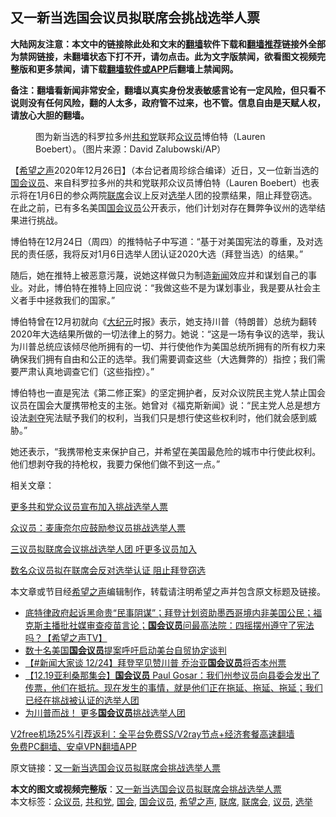  <h2>又一新当选国会议员拟联席会挑战选举人票</h2> <p class="notice"><b>大陆网友注意：本文中的链接除此处和文末的<a href="https://github.com/bannedbook/fanqiang" >翻墙</a>软件下载和<a href="https://github.com/killgcd/justmysocks/blob/master/README.md">翻墙推荐</a>链接外全部为禁网链接，未翻墙状态下打不开，请勿点击。此为文字版禁闻，欲看图文视频完整版和更多禁闻，请下载<a href="https://github.com/bannedbook/fanqiang">翻墙软件或APP</a>后翻墙上禁闻网。</p><p>备注：翻墙看新闻非常安全，翻墙以真实身份发表敏感言论有一定风险，但只看不说则没有任何风险，翻的人太多，政府管不过来，也不管。信息自由是天赋人权，请放心大胆的翻墙。</b></p>  <div class="entry"> <figure><figcaption>图为新当选的科罗拉多州<a href="https://www.bannedbook.org/bnews/tag/%e5%85%b1%e5%92%8c%e5%85%9a/" class="st_tag internal_tag" rel="tag" title="标签 共和党 下的日志">共和党</a>联邦<a href="https://www.bannedbook.org/bnews/tag/%E4%BC%97%E8%AE%AE%E5%91%98/" class="st_tag internal_tag" rel="tag" title="标签 众议员 下的日志">众议员</a>博伯特（Lauren Boebert）。（图片来源：David Zalubowski/AP）</figcaption></figure> <p>【<span class='wp_keywordlink_affiliate'><a href="https://www.soundofhope.org" title="希望之声" target="_blank">希望之声</a></span>2020年12月26日】（本台记者周珍综合编译）近日，又一位新当选的<a href="https://www.bannedbook.org/bnews/tag/%e5%9b%bd%e4%bc%9a/" class="st_tag internal_tag" rel="tag" title="标签 国会 下的日志">国会</a><a href="https://www.bannedbook.org/bnews/tag/%e8%ae%ae%e5%91%98/" class="st_tag internal_tag" rel="tag" title="标签 议员 下的日志">议员</a>、来自科罗拉多州的共和党联邦众议员博伯特（Lauren Boebert）也表示将在1月6日的参众两院<a href="https://www.bannedbook.org/bnews/tag/%E8%81%94%E5%B8%AD/" class="st_tag internal_tag" rel="tag" title="标签 联席 下的日志">联席</a>会议上反对<a href="https://www.bannedbook.org/bnews/tag/%e9%80%89%e4%b8%be/" class="st_tag internal_tag" rel="tag" title="标签 选举 下的日志">选举</a>人团的投票结果，阻止拜登窃选。在此之前，已有多名美国<a href="https://www.bannedbook.org/bnews/tag/%e5%9b%bd%e4%bc%9a%e8%ae%ae%e5%91%98/" class="st_tag internal_tag" rel="tag" title="标签 国会议员 下的日志">国会议员</a>公开表示，他们计划对存在舞弊争议州的选举结果进行挑战。</p> <p>博伯特在12月24日（周四）的推特帖子中写道：“基于对美国宪法的尊重，及对选民的责任感，我将反对1月6日选举人团认证2020大选（拜登当选）的结果。”</p> <p>随后，她在推特上被恶意污蔑，说她这样做只为制造<span class='wp_keywordlink_affiliate'><a href="https://www.bannedbook.org/" title="新闻">新闻</a></span>效应并和谋划自己的事业。对此，博伯特在推特上回应说：“我做这些不是为谋划事业，我是要从社会主义者手中拯救我们的国家。”</p> <p>博伯特曾在12月初就向《<span class='wp_keywordlink_affiliate'><a href="http://www.epochtimes.com/" title="大纪元" target="_blank">大纪元</a></span>时报》表示，她支持川普（特朗普）总统为翻转2020年大选结果所做的一切法律上的努力。她说：“这是一场有争议的选举，我认为川普总统应该倾尽他所拥有的一切、并行使他作为美国总统所拥有的所有权力来确保我们拥有自由和公正的选举。我们需要调查这些（大选舞弊的）指控；我们需要严肃认真地调查它们（这些指控）。”</p>  <p>博伯特也一直是宪法《第二修正案》的坚定拥护者，反对众议院民主党人禁止国会议员在国会大厦携带枪支的主张。她曾对《福克斯新闻》说：“民主党人总是想方设法<span class='wp_keywordlink'><a href="https://www.bannedbook.org/forum2/topic21.html" title="《剥夺》 黄建民 著" target="_blank">剥夺</a></span>宪法赋予我们的权利，当我们只是想行使这些权利时，他们就会感到威胁。”</p> <p>她还表示，“我携带枪支来保护自己，并希望在美国最危险的城市中行使此权利。他们想剥夺我的持枪权，我要力保他们做不到这一点。”</p> <p>相关文章：</p> <p><a href="https://www.soundofhope.org/post/456406">更多共和党众议员宣布加入挑战选举人票</a></p>  <p><a href="https://www.soundofhope.org/post/456649">众议员：麦康奈尔应鼓励参议员挑战选举人票</a></p> <p><a href="https://www.soundofhope.org/post/450235">三议员拟联席会议挑战选举人团 吁更多议员加入</a></p> <p><a href="https://www.soundofhope.org/post/450235">数名众议员拟在联席会反对选举认证 阻止拜登窃选</a></p> <p>本文章或节目经<a href="https://www.bannedbook.org/bnews/tag/%e5%b8%8c%e6%9c%9b%e4%b9%8b%e5%a3%b0/" class="st_tag internal_tag" rel="tag" title="标签 希望之声 下的日志">希望之声</a>编辑制作，转载请注明希望之声并包含原文标题及链接。</p>  <ul class='op-related-articles' title='相关阅读'> <li><a href='https://www.bannedbook.org/bnews/cbnews/20201225/1454914.html' target='_blank'>底特律政府起诉黑命贵“民事阴谋”；拜登计划资助墨西哥境内非美国公民；福克斯主播批社媒审查疫苗言论；<b>国会议员</b>问最高法院：四摇摆州遵守了宪法吗？【希望之声TV】</a></li> <li><a href='https://www.bannedbook.org/bnews/headline/20201224/1454355.html' target='_blank'>数十名美国<b>国会议员</b>提案呼吁启动美台自贸协定谈判</a></li> <li><a href='https://www.bannedbook.org/bnews/bannedvideo/20201224/1454319.html' target='_blank'>【#新闻大家谈 12/24】拜登罕见赞川普 乔治亚<b>国会议员</b>将否本州票</a></li> <li><a href='https://www.bannedbook.org/bnews/bannedvideo/20201224/1453992.html' target='_blank'>【12.19亚利桑那集会】<b>国会议员</b> Paul Gosar：我们州参议员向县委会发出了传票，他们在抵抗。现在发生的事情，就是他们正在拖延、拖延、拖延；我们已经在挑战被认证的选举人团</a></li> <li><a href='https://www.bannedbook.org/bnews/comments/20201224/1453878.html' target='_blank'>为川普而战！ 更多<b>国会议员</b>挑战选举人团</a></li> </ul> <p class="texttj"> <a href="https://www.bannedbook.org/forum23/topic22702.html" target="_blank">V2free机场25%引荐返利：全平台免费SS/V2ray节点+经济套餐高速翻墙</a><br/> <a href="https://github.com/bannedbook/fanqiang/wiki/%E7%A6%81%E9%97%BB%E7%BD%91%E5%AE%89%E5%8D%93%E7%BF%BB%E5%A2%99%E6%96%B0%E9%97%BBAPP" target="_blank">免费PC翻墙、安卓VPN翻墙APP</a></p><p>原文链接：<a class="src_link"  href="https://www.soundofhope.org/post/457498" target="_blank">又一新当选国会议员拟联席会挑战选举人票</a></p><a name='sharetosocial'></a>       <div><b>本文的图文或视频完整版</b>：<a href='https://www.bannedbook.org/bnews/comments/20201227/1455612.html'>又一新当选国会议员拟联席会挑战选举人票</a></div>  </div><!--END ENTRY--> <div class="postfooter"> <div>本文标签：<a href="https://www.bannedbook.org/bnews/tag/%E4%BC%97%E8%AE%AE%E5%91%98/" rel="tag">众议员</a>, <a href="https://www.bannedbook.org/bnews/tag/%e5%85%b1%e5%92%8c%e5%85%9a/" rel="tag">共和党</a>, <a href="https://www.bannedbook.org/bnews/tag/%e5%9b%bd%e4%bc%9a/" rel="tag">国会</a>, <a href="https://www.bannedbook.org/bnews/tag/%e5%9b%bd%e4%bc%9a%e8%ae%ae%e5%91%98/" rel="tag">国会议员</a>, <a href="https://www.bannedbook.org/bnews/tag/%e5%b8%8c%e6%9c%9b%e4%b9%8b%e5%a3%b0/" rel="tag">希望之声</a>, <a href="https://www.bannedbook.org/bnews/tag/%E8%81%94%E5%B8%AD/" rel="tag">联席</a>, <a href="https://www.bannedbook.org/bnews/tag/%E8%81%94%E5%B8%AD%E4%BC%9A/" rel="tag">联席会</a>, <a href="https://www.bannedbook.org/bnews/tag/%e8%ae%ae%e5%91%98/" rel="tag">议员</a>, <a href="https://www.bannedbook.org/bnews/tag/%e9%80%89%e4%b8%be/" rel="tag">选举</a></div>  </div><!--END POSTFOOTER--> 